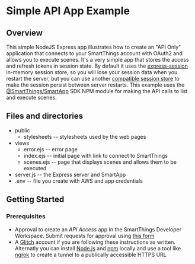 # Simple API App Example

## Overview

This simple NodeJS Express app illustrates how to create an "API Only" application that connects to your SmartThings
account with OAuth2 and allows you to execute scenes. It's a very simple app that stores the access and refresh tokens
in session state. By default it uses the 
[express-session](https://www.npmjs.com/package/express-session#compatible-session-stores) in-memory session store, 
so you will lose your session data
when you restart the server, but you can use another 
[compatible session store](https://www.npmjs.com/package/express-session#compatible-session-stores)
to make the session persist between server
restarts. This example uses the 
[@SmartThings/SmartApp](https://www.npmjs.com/package/@smartthings/smartapp) SDK NPM module for making the
API calls to list and execute scenes.

## Files and directories 

- public
  - stylesheets -- stylesheets used by the web pages
- views
  - error.ejs -- error page
  - index.ejs -- initial page with link to connect to SmartThings
  - scenes.ejs -- page that displays scenes and allows them to be executed
- server.js -- the Express server and SmartApp
- .env -- file you create with AWS and app credentials

## Getting Started

### Prerequisites
- Approval to create an _API Access_ app in the SmartThings Developer Workspace. Submit requests for approval using
[this form](https://smartthings.developer.samsung.com/oauth-request)
- A [Glitch](https://glitch.com) account if you are following these instructions as written. Alternatly you can install
[Node.js](https://nodejs.org/en/) and [npm](https://www.npmjs.com/) locally and use a tool like
[ngrok](https://ngrok.com/) to create a tunnel to a publically accessible HTTPS URL

